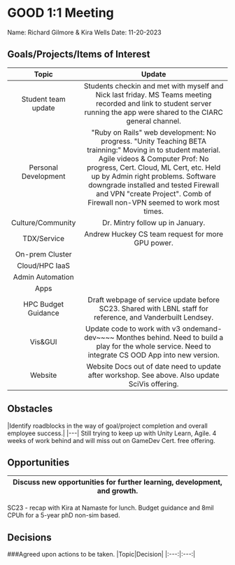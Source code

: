 # GOOD 1:1 Meeting 
Name: Richard Gilmore & Kira Wells
Date: 11-20-2023
## Goals/Projects/Items of Interest 
|Topic|Update|
|:---:|:---:|
|Student team update | Students checkin and met with myself and Nick last friday. MS Teams meeting recorded and link to student server running the app were shared to the CIARC general channel.
|Personal Development|"Ruby on Rails" web development: No progress. "Unity Teaching BETA trainning:" Moving in to student material. Agile videos & Computer Prof: No progress, Cert. Cloud, ML Cert, etc. Held up by Admin right problems. Software downgrade installed and tested Firewall and VPN "create Project". Comb of Firewall non-VPN seemed to work most times.
|Culture/Community| Dr. Mintry follow up in January.
|TDX/Service| Andrew Huckey CS team request for more GPU power.
|On-prem Cluster|
|Cloud/HPC IaaS| 
|Admin Automation|
|Apps| 
|HPC Budget Guidance| Draft webpage of service update before SC23. Shared with LBNL staff for reference, and Vanderbuilt Lendsey. 
|Vis&GUI| Update code to work with v3 ondemand-dev~~~~ Monthes behind. Need to build a play for the whole service. Need to integrate CS OOD App into new version. 
|Website| Website Docs out of date need to update after workshop. See above. Also update SciVis offering.

## Obstacles
|Identify roadblocks in the way of goal/project completion and overall employee success.|
|---| Still trying to keep up with Unity Learn, Agile. 4 weeks of work behind and will miss out on GameDev Cert. free offering.

## Opportunities 
|Discuss new opportunities for further learning, development, and growth.|
|---|
SC23 - recap with Kira at Namaste for lunch. Budget guidance and 8mil CPUh for a 5-year phD non-sim based.

## Decisions
###Agreed upon actions to be taken.
|Topic|Decision|
|:---:|:---:|

